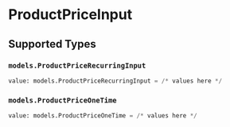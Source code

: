# ProductPriceInput


## Supported Types

### `models.ProductPriceRecurringInput`

```python
value: models.ProductPriceRecurringInput = /* values here */
```

### `models.ProductPriceOneTime`

```python
value: models.ProductPriceOneTime = /* values here */
```


